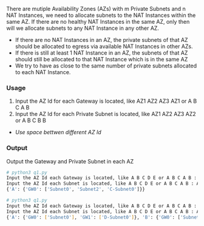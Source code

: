 There are mutiple Availability Zones (AZs) with m Private Subnets and n NAT Instances, we need to allocate subnets to the NAT Instances within the same AZ. If there are no healthy NAT Instances in the same AZ, only then will we allocate subnets to any NAT Instance in any other AZ.

- If there are no NAT Instances in an AZ, the private subnets of that AZ should be allocated to egress via available NAT Instances in other AZs.
- If there is still at least 1 NAT Instance in an AZ, the subnets of that AZ should still be allocated to that NAT Instance which is in the same AZ
- We try to have as close to the same number of private subnets allocated to each NAT Instance.

### Usage
1. Input the AZ Id for each Gateway is located, like AZ1 AZ2 AZ3 AZ1 or A B C A B
2. Input the AZ Id for each Private Subnet is located, like AZ1 AZ2 AZ3 AZ2 or A B C B B
- *Use space bettwen different AZ Id*

### Output
Output the Gateway and Private Subnet in each AZ
```bash
# python3 q1.py
Input the AZ Id each Gateway is located, like A B C D E or A B C A B : A B
Input the AZ Id each Subnet is located, like A B C D E or A B C A B : A A C
{'A': {'GW0': ['Subnet0', 'Subnet2', 'C-Subnet0']}}
```
```bash
# python3 q1.py
Input the AZ Id each Gateway is located, like A B C D E or A B C A B : A B C A B C C
Input the AZ Id each Subnet is located, like A B C D E or A B C A B : A B B B C C C D
{'A': {'GW0': ['Subnet0'], 'GW1': ['D-Subnet0']}, 'B': {'GW0': ['Subnet0', 'Subnet2'], 'GW1': ['Subnet1']}, 'C': {'GW0': ['Subnet0'], 'GW1': ['Subnet1'], 'GW2': ['Subnet2']}}
```

